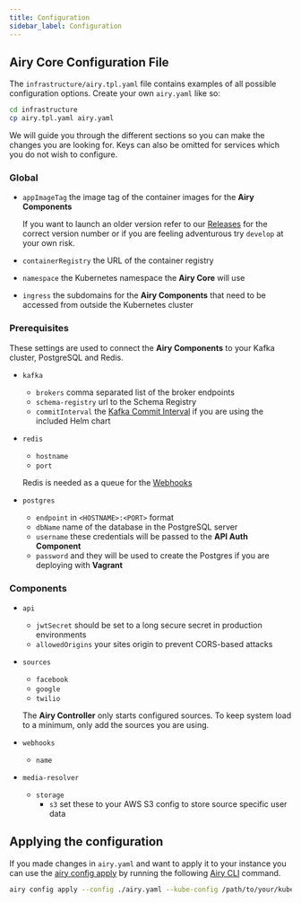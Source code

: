 ```yaml
---
title: Configuration
sidebar_label: Configuration
---
```


## Airy Core Configuration File

The `infrastructure/airy.tpl.yaml` file contains examples of all possible configuration options. Create your own `airy.yaml` like so:

```bash
cd infrastructure
cp airy.tpl.yaml airy.yaml
```

We will guide you through the different sections so you can make the changes you are looking for. Keys can also be omitted for services which you do not wish to configure.

### Global

- `appImageTag` the image tag of the container images for the **Airy Components**

  If you want to launch an older version refer to our [Releases](https://github.com/airyhq/airy/releases) for the correct version number or if you are feeling adventurous try `develop` at your own risk.

- `containerRegistry` the URL of the container registry

- `namespace` the Kubernetes namespace the **Airy Core** will use

- `ingress` the subdomains for the **Airy Components** that need to be accessed from outside the Kubernetes cluster

### Prerequisites

These settings are used to connect the **Airy Components** to your Kafka cluster, PostgreSQL and Redis.

- `kafka`

  - `brokers` comma separated list of the broker endpoints
  - `schema-registry` url to the Schema Registry
  - `commitInterval` the [Kafka Commit Interval](https://kafka.apache.org/documentation/#consumerconfigs_auto.commit.interval.ms) if you are using the included Helm chart

- `redis`

  - `hostname`
  - `port`

  Redis is needed as a queue for the [Webhooks](/api/webhook.md)

- `postgres`
  - `endpoint` in `<HOSTNAME>:<PORT>` format
  - `dbName` name of the database in the PostgreSQL server
  - `username` these credentials will be passed to the **API Auth Component**
  - `password` and they will be used to create the Postgres if you are deploying with **Vagrant**

### Components

- `api`

  - `jwtSecret` should be set to a long secure secret in production environments
  - `allowedOrigins` your sites origin to prevent CORS-based attacks

- `sources`

  - `facebook`
  - `google`
  - `twilio`

  The **Airy Controller** only starts configured sources. To keep system load to a minimum, only add the sources you are using.

- `webhooks`
  - `name`
- `media-resolver`
  - `storage`
    - `s3` set these to your AWS S3 config to store source specific user data

## Applying the configuration

If you made changes in `airy.yaml` and want to apply it to your instance you can use the [airy config apply](/cli/airy_config_apply.md) by running the following [Airy CLI](/cli/introduction.md) command.

```bash
airy config apply --config ./airy.yaml --kube-config /path/to/your/kube.conf
```
